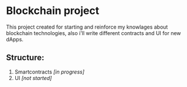 # Blockchain project

This project created for starting and reinforce my knowlages about blockchain technologies,
also i'll write different contracts and UI for new dApps.

## Structure:

1. Smartcontracts _\[in progress\]_
2. UI _\[not started\]_
